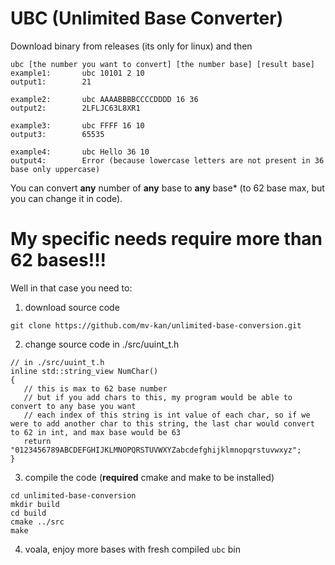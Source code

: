 # UBC (Unlimited Base Converter)

Download binary from releases (its only for linux) and then 
```
ubc [the number you want to convert] [the number base] [result base]
example1:       ubc 10101 2 10
output1:        21

example2:       ubc AAAABBBBCCCCDDDD 16 36
output2:        2LFLJC63L8XR1

example3:       ubc FFFF 16 10
output3:        65535

example4:       ubc Hello 36 10
output4:        Error (because lowercase letters are not present in 36 base only uppercase)
```
You can convert **any** number of **any** base to **any** base* (to 62 base max, but you can change it in code).

# My specific needs require more than 62 bases!!!

Well in that case you need to:
1. download source code
```
git clone https://github.com/mv-kan/unlimited-base-conversion.git
```
2. change source code in ./src/uuint_t.h
```
// in ./src/uuint_t.h
inline std::string_view NumChar()
{
   // this is max to 62 base number
   // but if you add chars to this, my program would be able to convert to any base you want
   // each index of this string is int value of each char, so if we were to add another char to this string, the last char would convert to 62 in int, and max base would be 63
   return "0123456789ABCDEFGHIJKLMNOPQRSTUVWXYZabcdefghijklmnopqrstuvwxyz";
}
```
3. compile the code (**required** cmake and make to be installed)
```
cd unlimited-base-conversion
mkdir build
cd build
cmake ../src
make
```
4. voala, enjoy more bases with fresh compiled `ubc` bin